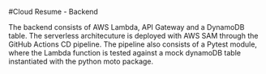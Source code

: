 #Cloud Resume - Backend

The backend consists of AWS Lambda, API Gateway and a DynamoDB table. The serverless architecuture is deployed with AWS SAM through the GitHub Actions CD pipeline. The pipeline also consists of a Pytest module, where the Lambda function is tested against a mock dynamoDB table instantiated with the python moto package. 
